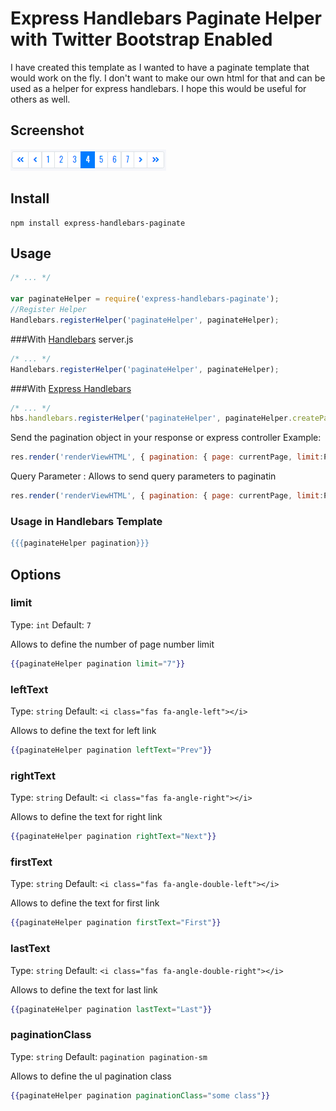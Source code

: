 # Express Handlebars Paginate Helper with Twitter Bootstrap Enabled
I have created this template as I wanted to have a paginate template that would work on the fly. I don't want to make our own html for that and can be used as a helper for express handlebars. I hope this would be useful for others as well.

## Screenshot

![Screenshot](screenshot.png "Pagination screenshot")

## Install

    npm install express-handlebars-paginate

## Usage

```javascript
/* ... */

var paginateHelper = require('express-handlebars-paginate');
//Register Helper
Handlebars.registerHelper('paginateHelper', paginateHelper);
```

###With [Handlebars][]
server.js

```javascript
/* ... */
Handlebars.registerHelper('paginateHelper', paginateHelper);
```

###With [Express Handlebars][]
```javascript
/* ... */
hbs.handlebars.registerHelper('paginateHelper', paginateHelper.createPagination);
```

Send the pagination object in your response or express controller
Example:
```javascript
res.render('renderViewHTML', { pagination: { page: currentPage, limit:PageLimit,totalRows: TotalNoOfROWS }});
```

Query Parameter : Allows to send query parameters to paginatin

```javascript
res.render('renderViewHTML', { pagination: { page: currentPage, limit:PageLimit,totalRows: TotalNoOfROWS, queryParams: object }});
```

 ### Usage in Handlebars Template
```handlebars
{{{paginateHelper pagination}}}
```

[Express Handlebars]: https://github.com/ericf/express-handlebars
[Handlebars]: https://github.com/wycats/handlebars.js

## Options

### limit
Type: `int`
Default: `7`

Allows to define the number of page number limit

```handlebars
{{paginateHelper pagination limit="7"}}
```

### leftText
Type: `string`
Default: `<i class="fas fa-angle-left"></i>`

Allows to define the text for left link

```handlebars
{{paginateHelper pagination leftText="Prev"}}
```

### rightText
Type: `string`
Default: `<i class="fas fa-angle-right"></i>`

Allows to define the text for right link

```handlebars
{{paginateHelper pagination rightText="Next"}}
```

### firstText
Type: `string`
Default: `<i class="fas fa-angle-double-left"></i>`

Allows to define the text for first link

```handlebars
{{paginateHelper pagination firstText="First"}}
```

### lastText
Type: `string`
Default: `<i class="fas fa-angle-double-right"></i>`

Allows to define the text for last link

```handlebars
{{paginateHelper pagination lastText="Last"}}
```

### paginationClass
Type: `string`
Default: `pagination pagination-sm`

Allows to define the ul pagination class

```handlebars
{{paginateHelper pagination paginationClass="some class"}}
```

